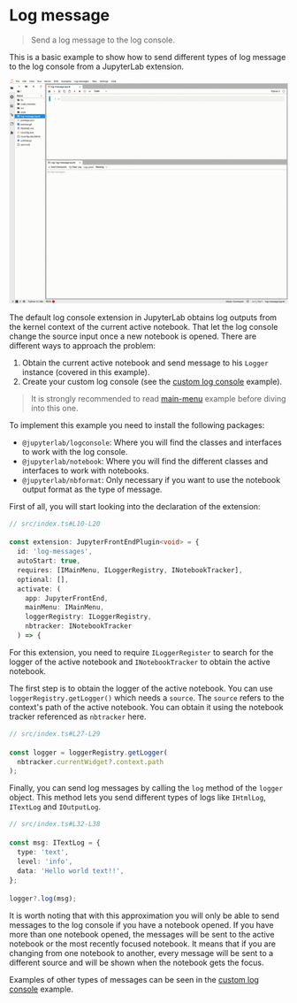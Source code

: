 # Log message

> Send a log message to the log console.

This is a basic example to show how to send different types of log message to the log console from a JupyterLab extension.

![log message example](preview.gif)

The default log console extension in JupyterLab obtains log outputs from the kernel context of the current active notebook. That let the log console change the source input once a new notebook is opened. There are different ways to approach the problem:

1. Obtain the current active notebook and send message to his `Logger` instance (covered in this example).
2. Create your custom log console (see the [custom log console](https://github.com/jupyterlab/extension-examples/tree/master/custom-log-console) example).

> It is strongly recommended to read [main-menu](https://github.com/jupyterlab/extension-examples/tree/master/main-menu) example before diving into this one.

To implement this example you need to install the following packages:

- `@jupyterlab/logconsole`: Where you will find the classes and interfaces to work with the log console.
- `@jupyterlab/notebook`: Where you will find the different classes and interfaces to work with notebooks.
- `@jupyterlab/nbformat`: Only necessary if you want to use the notebook output format as the type of message.

First of all, you will start looking into the declaration of the extension:

<!-- prettier-ignore-start -->
```ts
// src/index.ts#L10-L20

const extension: JupyterFrontEndPlugin<void> = {
  id: 'log-messages',
  autoStart: true,
  requires: [IMainMenu, ILoggerRegistry, INotebookTracker],
  optional: [],
  activate: (
    app: JupyterFrontEnd,
    mainMenu: IMainMenu,
    loggerRegistry: ILoggerRegistry,
    nbtracker: INotebookTracker
  ) => {
```
<!-- prettier-ignore-end -->

For this extension, you need to require `ILoggerRegister` to search for the logger of the active notebook and `INotebookTracker` to obtain the active notebook.

The first step is to obtain the logger of the active notebook. You can use `loggerRegistry.getLogger()` which needs a `source`. The `source` refers to the context's path of the active notebook. You can obtain it using the notebook tracker referenced as `nbtracker` here.

<!-- prettier-ignore-start -->
```ts
// src/index.ts#L27-L29

const logger = loggerRegistry.getLogger(
  nbtracker.currentWidget?.context.path
);
```
<!-- prettier-ignore-end -->

Finally, you can send log messages by calling the `log` method of the `logger` object. This method lets you send different types of logs like `IHtmlLog`, `ITextLog` and `IOutputLog`.

<!-- prettier-ignore-start -->
```ts
// src/index.ts#L32-L38

const msg: ITextLog = {
  type: 'text',
  level: 'info',
  data: 'Hello world text!!',
};

logger?.log(msg);
```
<!-- prettier-ignore-end -->

It is worth noting that with this approximation you will only be able to send messages to the log console if you have a notebook opened. If you have more than one notebook opened, the messages will be sent to the active notebook or the most recently focused notebook. It means that if you are changing from one notebook to another, every message will be sent to a different source and will be shown when the notebook gets the focus.

Examples of other types of messages can be seen in the [custom log console](https://github.com/jupyterlab/extension-examples/tree/master/custom-log-console) example.
